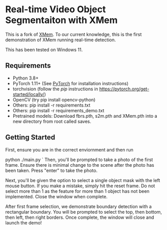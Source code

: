 # Real-time Video Object Segmentaiton with XMem

This is a fork of [XMem](https://github.com/hkchengrex/XMem). To our current knowledge, this is the first demonstration of XMem running real-time detection.

This has been tested on Windows 11.

## Requirements

* Python 3.8+
* PyTorch 1.11+ (See [PyTorch](https://pytorch.org/) for installation instructions)
* torchvision (follow the *pip* instructions in https://pytorch.org/get-started/locally/)
* OpenCV (try pip install opencv-python)
* Others: pip install -r requirements.txt
* Others: pip install -r requirements_demo.txt
* Pretrained models: Download fbrs.pth, s2m.pth and XMem.pth into a new directory from root called saves.

## Getting Started

First, ensure you are in the correct enviornment and then run 

python ./main.py
`
Then, you'll be prompted to take a photo of the first frame. Ensure there is minimal change to the scene after the photo has been taken. Press "enter" to take the photo.

Next, you'll be given the option to select a single object mask with the left mouse button. If you make a mistake, simply hit the reset frame. Do not select more than 1 as the feature for more than 1 object has not been implemented. Close the window when complete.

After first frame selection, we demonstrate boundary detection with a rectangular boundary. You will be prompted to select the top, then bottom, then left, then right borders. Once complete, the window will close and launch the demo!
